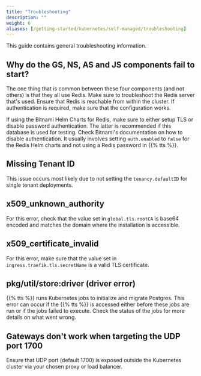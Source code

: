 ```yaml
---
title: "Troubleshooting"
description: ""
weight: 6
aliases: [/getting-started/kubernetes/self-managed/troubleshooting]
---
```


This guide contains general troubleshooting information.

<!--more-->

## Why do the GS, NS, AS and JS components fail to start?

The one thing that is common between these four components (and not others) is that they all use Redis. Make sure to troubleshoot the Redis server that's used. Ensure that Redis is reachable from within the cluster. If authentication is required, make sure that the configuration works.

If using the Bitnami Helm Charts for Redis, make sure to either setup TLS or disable password authentication. The latter is recommended if this database is used for testing. Check Bitnami's documentation on how to disable authentication. It usually involves setting `auth.enabled` to `false` for the Redis Helm charts and not using a Redis password in {{% tts %}}.

## Missing Tenant ID

This issue occurs most likely due to not setting the `tenancy.defaultID` for single tenant deployments.

## x509_unknown_authority

For this error, check that the value set in `global.tls.rootCA` is base64 encoded and matches the domain where the installation is accessible.

## x509_certificate_invalid

For this error, make sure that the value set in `ingress.traefik.tls.secretName` is a valid TLS certificate.

## pkg/util/store:driver (driver error)

{{% tts %}} runs Kubernetes jobs to initialize and migrate Postgres. This error can occur if the {{% tts %}} is accessed either before these jobs are run or if the jobs failed to execute. Check the status of the jobs for more details on what went wrong.

## Gateways don't work when targeting the UDP port 1700

Ensure that UDP port (default 1700) is exposed outside the Kubernetes cluster via your chosen proxy or load balancer.
